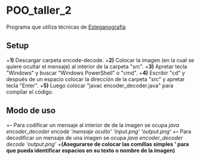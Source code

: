 # POO_taller_2
Programa que utiliza técnicas de [Esteganografía](https://es.wikipedia.org/wiki/Esteganograf%C3%ADa)
## Setup
+**1)** Descargar carpeta encode-decode.
+**2)** Colocar la imagen (en la cual se quiere ocultar el mensaje) al interior de la carpeta "src".
+**3)** Apretar tecla "Windows" y buscar "Windows PowerShell" o "cmd".
+**4)** Escribir "cd" y después de un espacio colocar la dirección de la carpeta "src" y apretar tecla "Enter".
+**5)** Luego colocar "javac encoder_decoder.java" para compilar el código.
## Modo de uso
+**-** Para codificar un mensaje al interior de de la imagen se ocupa *java encoder_decoder encode 'mensaje oculto' 'input.png' 'output.png'*
+**-** Para decodificar un mensaje de una imagen se ocupa *java encoder_decoder decode 'output.png'*
+**(Asegurarse de colocar las comillas simples ' para que pueda identificar espacios en su texto o nombre de la imagen)**
